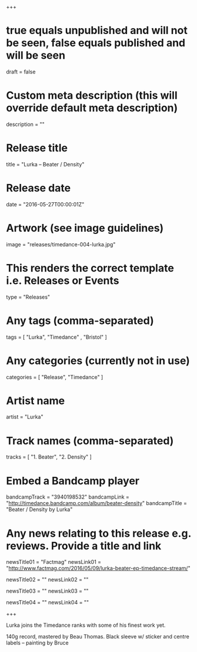 +++

# true equals unpublished and will not be seen, false equals published and will be seen
draft = false

# Custom meta description (this will override default meta description)
description = ""

# Release title
title = "Lurka – Beater / Density"

# Release date
date = "2016-05-27T00:00:01Z"

# Artwork (see image guidelines)
image = "releases/timedance-004-lurka.jpg"

# This renders the correct template i.e. Releases or Events
type = "Releases"

# Any tags (comma-separated)
tags = [ 
	"Lurka",
	"Timedance" ,
	"Bristol"
]

# Any categories (currently not in use)
categories = [ 
	"Release", 
	"Timedance" 
]

# Artist name
artist = "Lurka"

# Track names (comma-separated)
tracks = [
	"1. Beater",
	"2. Density"
]

# Embed a Bandcamp player
bandcampTrack = "3940198532"
bandcampLink = "http://timedance.bandcamp.com/album/beater-density"
bandcampTitle = "Beater / Density by Lurka"

# Any news relating to this release e.g. reviews. Provide a title and link
newsTitle01 = "Factmag"
newsLink01 = "http://www.factmag.com/2016/05/09/lurka-beater-ep-timedance-stream/"

newsTitle02 = ""
newsLink02 = ""

newsTitle03 = ""
newsLink03 = ""

newsTitle04 = ""
newsLink04 = ""

+++

<!-- Provide a summary/statement below -->
Lurka joins the Timedance ranks with some of his finest work yet.
 
140g record, mastered by Beau Thomas. Black sleeve w/ sticker and centre labels – painting by Bruce

